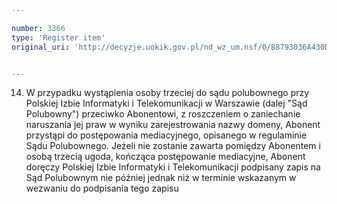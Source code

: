 ```yaml
---

number: 3366
type: 'Register item'
original_uri: 'http://decyzje.uokik.gov.pl/nd_wz_um.nsf/0/B8793036A430D6FAC1257A33003336ED?OpenDocument'


---
```


14. W przypadku wystąpienia osoby trzeciej do sądu polubownego przy Polskiej Izbie Informatyki i Telekomunikacji w Warszawie (dalej "Sąd Polubowny") przeciwko Abonentowi, z roszczeniem o zaniechanie naruszania jej praw w wyniku zarejestrowania nazwy domeny, Abonent przystąpi do postępowania mediacyjnego, opisanego w regulaminie Sądu Polubownego. Jeżeli nie zostanie zawarta pomiędzy Abonentem i osobą trzecią ugoda, kończąca postępowanie mediacyjne, Abonent doręczy Polskiej Izbie Informatyki i Telekomunikacji podpisany zapis na Sąd Polubownym nie później jednak niż w terminie wskazanym w wezwaniu do podpisania tego zapisu
